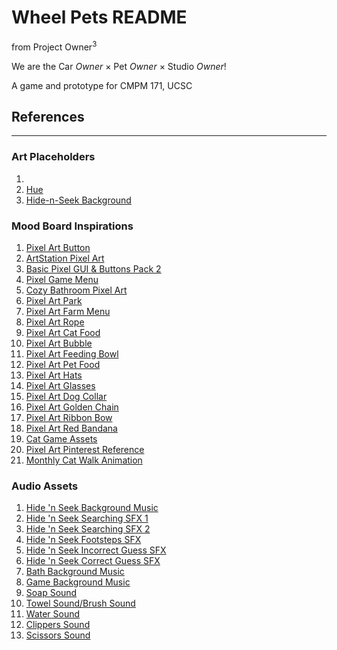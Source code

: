 # Wheel Pets README

from Project Owner<sup>3</sup>

We are the Car *Owner* × Pet *Owner* × Studio *Owner*!

A game and prototype for CMPM 171, UCSC

## References
___

### Art Placeholders
1. 
2. [Hue](https://giggster.com/guide/basics/hue-saturation-lightness)
3. [Hide-n-Seek Background](https://www.reddit.com/r/PixelArt/comments/lzbq24/1930s_living_room/)



### Mood Board Inspirations
1. [Pixel Art Button](https://www.shutterstock.com/search/pixel-art-button)
2. [ArtStation Pixel Art](https://www.artstation.com/artwork/kl4AmA)
3. [Basic Pixel GUI & Buttons Pack 2](https://bdragon1727.itch.io/basic-pixel-gui-and-buttons-pack-2)
4. [Pixel Game Menu](https://www.vecteezy.com/vector-art/46431159-pixel-game-menu-retro-game-buttons-8-bit-game-asset-ui-interface-elements-for-mobile-and-web-game-arcade-game-design-set)
5. [Cozy Bathroom Pixel Art](https://www.freepik.com/premium-ai-image/pixel-art-cozy-bathroom-with-bathtub-toilet-window_350868526.htm)
6. [Pixel Art Park](https://www.shutterstock.com/search/pixel-art-park)
7. [Pixel Art Farm Menu](https://www.vecteezy.com/vector-art/11484147-pixel-art-farm-game-menu-8bit-game-home-screen-landscape-with-barn-mill-silo-background)
8. [Pixel Art Rope](https://www.shutterstock.com/image-vector/vector-pixel-art-rope-isolated-cartoon-1417884737)
9. [Pixel Art Cat Food](https://www.freepik.com/premium-vector/cat-food-pack-pixel-art-style_80985910.htm)
10. [Pixel Art Bubble](https://www.alamy.com/vector-pixel-art-bubble-isolated-image361121497.html)
11. [Pixel Art Feeding Bowl](https://www.freepik.com/premium-vector/pixel-art-illustration-feeding-bowl-pixelated-pet-bowl-pet-feeding-bowl-pixelated-game_226589616.htm)
12. [Pixel Art Pet Food](https://www.vecteezy.com/vector-art/44161186-pixel-art-illustration-pet-food-pixelated-cat-dog-food-cat-dog-pet-food-pixelated-for-the-pixel-art-game-and-icon-for-website-and-game-old-school-retro)
13. [Pixel Art Hats](https://www.freepik.com/premium-vector/different-hats-headgear-pixel-art-set-leprechaun-santa-claus-pirate-witch-hat_33822330.htm)
14. [Pixel Art Glasses](https://www.istockphoto.com/vector/pixel-art-set-isolated-glasses-fashion-gm1278571393-377467066)
15. [Pixel Art Dog Collar](https://www.vecteezy.com/vector-art/44250599-pixel-art-illustration-dog-collar-pixelated-dog-collar-dog-collar-pet-food-pixelated-for-the-pixel-art-game-and-icon-for-website-and-game-old-school-retro)
16. [Pixel Art Golden Chain](https://stock.adobe.com/images/chains-golden-chain-pixel-art-style-chainlet-isolated-vector-illustration-on-white-background-decorative-element-design-template-for-logo-web-app/363435212)
17. [Pixel Art Ribbon Bow](https://www.vecteezy.com/vector-art/23876716-ribbon-bow-tie-game-pixel-art-vector-illustration)
18. [Pixel Art Red Bandana](https://www.vecteezy.com/vector-art/22285250-red-bandana-in-pixel-art-style)
19. [Cat Game Assets](https://itch.io/game-assets/tag-cat)
20. [Pixel Art Pinterest Reference](https://www.pinterest.com/pin/438186238751271511/)
21. [Monthly Cat Walk Animation](https://www.newgrounds.com/art/view/miroko/monthly-cat-walk-animation)



### Audio Assets
1. [Hide 'n Seek Background Music](https://pixabay.com/music/comedy-funny-comedy-music-humor-fool-joke-smile-background-intro-theme-261165/)
2. [Hide 'n Seek Searching SFX 1](https://pixabay.com/sound-effects/rustle-through-chord-box-105970/)
3. [Hide 'n Seek Searching SFX 2](https://pixabay.com/sound-effects/searching-through-desk-drawer-88854/)
4. [Hide 'n Seek Footsteps SFX](https://pixabay.com/sound-effects/footsteps-stairs-fast-90220/)
5. [Hide 'n Seek Incorrect Guess SFX](https://pixabay.com/sound-effects/wrong-47985/)
6. [Hide 'n Seek Correct Guess SFX](https://pixabay.com/sound-effects/quiz-game-show-pack-190031/)
7. [Bath Background Music](https://pixabay.com/music/cartoons-funy-adventure-257186/)
8. [Game Background Music](https://assetstore.unity.com/packages/audio/music/free-casual-relaxing-game-music-pack-262740#asset_quality)
9. [Soap Sound](https://pixabay.com/sound-effects/soap-bubbles-pop-96873/)
10. [Towel Sound/Brush Sound](https://pixabay.com/sound-effects/rubbing-the-hair-75796/)
11. [Water Sound](https://pixabay.com/sound-effects/fill-water-192164/)
12. [Clippers Sound](https://pixabay.com/sound-effects/some-clicks-46243/)
13. [Scissors Sound](https://pixabay.com/sound-effects/scissors-43438/)

